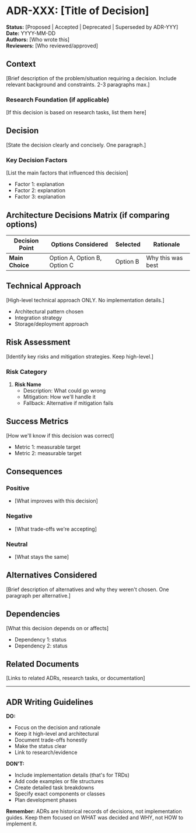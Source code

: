 # ADR-XXX: [Title of Decision]

**Status:** [Proposed | Accepted | Deprecated | Superseded by ADR-YYY]  
**Date:** YYYY-MM-DD  
**Authors:** [Who wrote this]  
**Reviewers:** [Who reviewed/approved]  

## Context

[Brief description of the problem/situation requiring a decision. Include relevant background and constraints. 2-3 paragraphs max.]

### Research Foundation (if applicable)

[If this decision is based on research tasks, list them here]

## Decision

[State the decision clearly and concisely. One paragraph.]

### Key Decision Factors

[List the main factors that influenced this decision]
- Factor 1: explanation
- Factor 2: explanation
- Factor 3: explanation

## Architecture Decisions Matrix (if comparing options)

| Decision Point | Options Considered | Selected | Rationale |
|---|---|---|---|
| **Main Choice** | Option A, Option B, Option C | Option B | Why this was best |

## Technical Approach

[High-level technical approach ONLY. No implementation details.]
- Architectural pattern chosen
- Integration strategy
- Storage/deployment approach

## Risk Assessment

[Identify key risks and mitigation strategies. Keep high-level.]

### Risk Category
1. **Risk Name**
   - Description: What could go wrong
   - Mitigation: How we'll handle it
   - Fallback: Alternative if mitigation fails

## Success Metrics

[How we'll know if this decision was correct]
- Metric 1: measurable target
- Metric 2: measurable target

## Consequences

### Positive
- [What improves with this decision]

### Negative
- [What trade-offs we're accepting]

### Neutral
- [What stays the same]

## Alternatives Considered

[Brief description of alternatives and why they weren't chosen. One paragraph per alternative.]

## Dependencies

[What this decision depends on or affects]
- Dependency 1: status
- Dependency 2: status

## Related Documents

[Links to related ADRs, research tasks, or documentation]

---

## ADR Writing Guidelines

**DO:**
- Focus on the decision and rationale
- Keep it high-level and architectural
- Document trade-offs honestly
- Make the status clear
- Link to research/evidence

**DON'T:**
- Include implementation details (that's for TRDs)
- Add code examples or file structures
- Create detailed task breakdowns
- Specify exact components or classes
- Plan development phases

**Remember:** ADRs are historical records of decisions, not implementation guides. Keep them focused on WHAT was decided and WHY, not HOW to implement it.